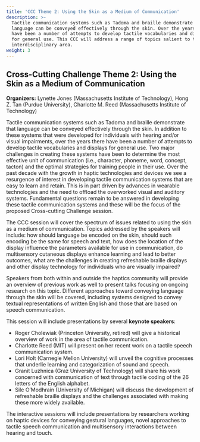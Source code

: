 ```yaml
---
title: 'CCC Theme 2: Using the Skin as a Medium of Communication'
description: >-
  Tactile communication systems such as Tadoma and braille demonstrate that
  language can be conveyed effectively through the skin. Over the years there
  have been a number of attempts to develop tactile vocabularies and displays
  for general use. This CCC will address a range of topics salient to this
  interdisciplinary area. 
weight: 3
---
```

## Cross-Cutting Challenge Theme 2: Using the Skin as a Medium of Communication

**Organizers:** Lynette Jones (Massachusetts Institute of Technology), Hong Z. Tan (Purdue University), Charlotte M. Reed (Massachusetts Institute of Technology)

Tactile communication systems such as Tadoma and braille demonstrate that language can be conveyed effectively through the skin. In addition to these systems that were developed for individuals with hearing and/or visual impairments, over the years there have been a number of attempts to develop tactile vocabularies and displays for general use. Two major challenges in creating these systems have been to determine the most effective unit of communication (i.e., character, phoneme, word, concept, tacton) and the optimal strategies for training people in their use. Over the past decade with the growth in haptic technologies and devices we see a resurgence of interest in developing tactile communication systems that are easy to learn and retain. This is in part driven by advances in wearable technologies and the need to offload the overworked visual and auditory systems. Fundamental questions remain to be answered in developing these tactile communication systems and these will be the focus of the proposed Cross-cutting Challenge session.

The CCC session will cover the spectrum of issues related to using the skin as a medium of communication. Topics addressed by the speakers will include: how should language be encoded on the skin, should such encoding be the same for speech and text, how does the location of the display influence the parameters available for use in communication, do multisensory cutaneous displays enhance learning and lead to better outcomes, what are the challenges in creating refreshable braille displays and other display technology for individuals who are visually impaired?

Speakers from both within and outside the haptics community will provide an overview of previous work as well to present talks focusing on ongoing research on this topic. Different approaches toward conveying language through the skin will be covered, including systems designed to convey textual representations of written English and those that are based on speech communication. 

This session will include presentations by several **keynote speakers**:

* Roger Cholewiak (Princeton University, retired) will give a historical overview of work in the area of tactile communication.
* Charlotte Reed (MIT) will present on her recent work on a tactile speech communication system.
* Lori Holt (Carnegie Mellon University) will unveil the cognitive processes that underlie learning and categorization of sound and speech.
* Granit Luzhnica (Graz University of Technology) will share his work concerned with communication of text through tactile coding of the 26 letters of the English alphabet.
* Sile O’Modhrain (University of Michigan) will discuss the development of refreshable braille displays and the challenges associated with making these more widely available.

The interactive sessions will include presentations by researchers working on haptic devices for conveying gestural languages, novel approaches to tactile speech communication and multisensory interactions between hearing and touch.
